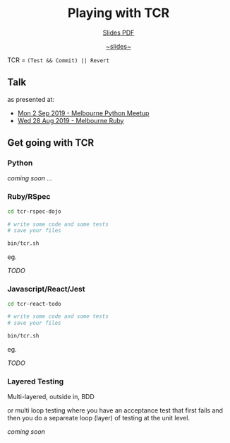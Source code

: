 <h1 align="center">Playing with TCR</h1>

<div align="center">

[Slides PDF](Playing_with_TCR.pdf)

[~slides~](https://failure-driven.github.io/playing-with-tcr/)

</div>

TCR = `(Test && Commit) || Revert`

## Talk

as presented at:
  * [Mon 2 Sep 2019 - Melbourne Python Meetup](https://www.meetup.com/Melbourne-Python-Meetup-Group/events/rrvtsqyzmbdb/)
  * [Wed 28 Aug 2019 - Melbourne Ruby](https://www.meetup.com/Ruby-On-Rails-Oceania-Melbourne/events/hrznsqyzlblc/)

## Get going with TCR

### Python

_coming soon ..._

### Ruby/RSpec

```sh
cd tcr-rspec-dojo

# write some code and some tests
# save your files

bin/tcr.sh
```

eg.

  _TODO_

### Javascript/React/Jest

```sh
cd tcr-react-todo

# write some code and some tests
# save your files

bin/tcr.sh
```

eg.

  _TODO_

### Layered Testing

Multi-layered, outside in, BDD

or multi loop testing where you have an acceptance test that first fails and
then you do a separeate loop (layer) of testing at the unit level.

_coming soon_

